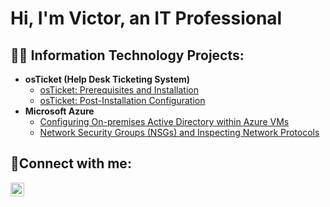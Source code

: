 <h1>Hi, I'm Victor, an IT Professional</a></h1>

<h2>👨‍💻 Information Technology Projects:</h2>

- <b>osTicket (Help Desk Ticketing System)</b>
  - [osTicket: Prerequisites and Installation](https://github.com/Vosornio/osticket-prereqs)
  - [osTicket: Post-Installation Configuration](https://github.com/Vosornio/post-install-config)
- <b>Microsoft Azure</b>
  - [Configuring On-premises Active Directory within Azure VMs](https://github.com/Vosornio/configure-ad)
  - [Network Security Groups (NSGs) and Inspecting Network Protocols](https://github.com/Vosornio/azure-network-protocols)

<h2>🤳Connect with me:</h2>

[<img align="left" alt="Josh | LinkedIn" width="22px" src="https://cdn.jsdelivr.net/npm/simple-icons@v3/icons/linkedin.svg" />][linkedin]

[linkedin]: https://www.linkedin.com/in/victor-osornio-salinas-00270b304/
